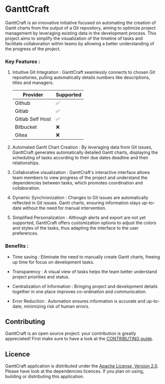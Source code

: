 # GanttCraft

GanttCraft is an innovative initiative focused on automating the creation of Gantt charts from the output of a Git
repository, aiming to optimize project management by leveraging existing data in the development process. This project
aims to simplify the visualization of the timeline of tasks and facilitate collaboration within teams by allowing a
better understanding of the progress of the project.

### Key Features :

1. Intuitive Git Integration : GanttCraft seamlessly connects to chosen Git repositories, pulling
   automatically details numbers like descriptions, titles and managers.

   | Provider         | Supported |
   |------------------|-----------|
   | Github           | &#x2705;  |
   | Gitlab           | &#x2705;  |
   | Gitlab Self Host | &#x2705;  |
   | Bitbucket        | &#x274C;  |
   | Gitea            | &#x274C;  |

2. Automated Gantt Chart Creation : By leveraging data from Git issues, GanttCraft generates
   automatically detailed Gantt charts, displaying the scheduling of tasks according to their due dates
   deadline and their relationships.

3. Collaborative visualization : GanttCraft's interactive interface allows team members to view
   progress of the project and understand the dependencies between tasks, which promotes coordination and
   collaboration.

4. Dynamic Synchronization : Changes to Git issues are automatically reflected in Git issues.
   Gantt charts, ensuring information stays up-to-date without the need for manual intervention.

5. Simplified Personalization : Although alerts and export are not yet supported, GanttCraft
   offers customization options to adjust the colors and styles of the tasks, thus adapting the interface to the
   user preferences.

### Benefits :

- Time saving : Eliminate the need to manually create Gantt charts, freeing up time for focus on development tasks.

- Transparency : A visual view of tasks helps the team better understand project priorities and status.

- Centralization of Information : Bringing project and development details together in one place improves
  co-ordination and communication.

- Error Reduction : Automation ensures information is accurate and up-to-date, minimizing risk
  of human errors.

## Contributing

GanttCraft is an open source project: your contribution is greatly appreciated! First make sure to have a look at the
[CONTRIBUTING guide](./CODE_OF_CONDUCT.md).

## Licence

GanttCraft application is distributed under the [Apache License, Version 2.0](./LICENSE). Please have look at the dependencies
licences. If you plan on using, building or distributing this application.
